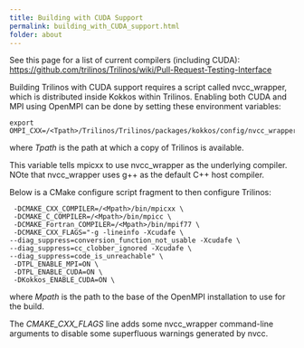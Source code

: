 ```yaml
---
title: Building with CUDA Support
permalink: building_with_CUDA_support.html
folder: about
---
```


See this page for a list of current compilers (including CUDA): https://github.com/trilinos/Trilinos/wiki/Pull-Request-Testing-Interface

Building Trilinos with CUDA support requires a script called nvcc_wrapper, which is distributed inside Kokkos within Trilinos. Enabling both CUDA and MPI using OpenMPI can be done by setting these environment variables:

    export OMPI_CXX=/<Tpath>/Trilinos/Trilinos/packages/kokkos/config/nvcc_wrapper

where _Tpath_ is the path at which a copy of Trilinos is available.

This variable tells mpicxx to use nvcc_wrapper as the underlying compiler. NOte that nvcc_wrapper uses g++ as the default C++ host compiler.

Below is a CMake configure script fragment to then configure Trilinos:

     -DCMAKE_CXX_COMPILER=/<Mpath>/bin/mpicxx \
     -DCMAKE_C_COMPILER=/<Mpath>/bin/mpicc \
     -DCMAKE_Fortran_COMPILER=/<Mpath>/bin/mpif77 \
     -DCMAKE_CXX_FLAGS="-g -lineinfo -Xcudafe \
    --diag_suppress=conversion_function_not_usable -Xcudafe \
    --diag_suppress=cc_clobber_ignored -Xcudafe \
    --diag_suppress=code_is_unreachable" \
     -DTPL_ENABLE_MPI=ON \
     -DTPL_ENABLE_CUDA=ON \
     -DKokkos_ENABLE_CUDA=ON \

where _Mpath_ is the path to the base of the OpenMPI installation to use for the build.

The _CMAKE_CXX_FLAGS_ line adds some nvcc_wrapper command-line arguments to disable some superfluous warnings generated by nvcc.
